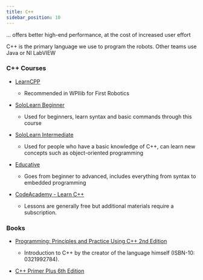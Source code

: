 ```yaml
---
title: C++
sidebar_position: 10
---
```

... offers better high-end performance, at the cost of increased user effort 

C++ is the primary language we use to program the robots. Other teams use Java or NI LabVIEW
### C++ Courses
- [LearnCPP](https://www.learncpp.com/)
  - Recommended in WPIlib for First Robotics

- [SoloLearn Beginner](https://www.sololearn.com/learn/courses/c-plus-plus-introduction)
  - Used for beginners, learn syntax and basic commands through this course

- [SoloLearn Intermediate](https://www.sololearn.com/learn/courses/c-plus-plus-intermediate)
  - Used for people who have a basic knowledge of C++, can learn new concepts such as object-oriented programming 

- [Educative](https://www.educative.io/path/cpp-for-programmers)
  - Goes from beginner to advanced, includes everything from syntax to embedded programming

- [CodeAcademy - Learn C++](https://www.codecademy.com/learn/learn-c-plus-plus)
  - Lessons are generally free but additional materials require a subscription.

### Books
- [Programming: Principles and Practice Using C++ 2nd Edition](https://www.amazon.com/dp/B00KPTEH8C)
  - Introduction to C++ by the creator of the language himself (ISBN-10: 0321992784).

- [C++ Primer Plus 6th Edition](https://www.amazon.com/dp/0321928423/)